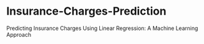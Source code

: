 # Insurance-Charges-Prediction
Predicting Insurance Charges Using Linear Regression: A Machine Learning Approach

